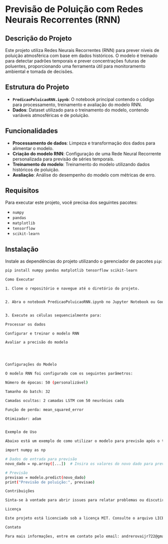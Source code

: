 # Previsão de Poluição com Redes Neurais Recorrentes (RNN)

## Descrição do Projeto

Este projeto utiliza Redes Neurais Recorrentes (RNN) para prever níveis de poluição atmosférica com base em dados históricos. O modelo é treinado para detectar padrões temporais e prever concentrações futuras de poluentes, proporcionando uma ferramenta útil para monitoramento ambiental e tomada de decisões.

## Estrutura do Projeto

- **`PredicaoPoluicaoRNN.ipynb`**: O notebook principal contendo o código para processamento, treinamento e avaliação do modelo RNN.
- **Dados**: Dataset utilizado para o treinamento do modelo, contendo variáveis atmosféricas e de poluição.
  
## Funcionalidades

- **Processamento de dados**: Limpeza e transformação dos dados para alimentar o modelo.
- **Criação do modelo RNN**: Configuração de uma Rede Neural Recorrente personalizada para previsão de séries temporais.
- **Treinamento do modelo**: Treinamento do modelo utilizando dados históricos de poluição.
- **Avaliação**: Análise do desempenho do modelo com métricas de erro.

## Requisitos

Para executar este projeto, você precisa dos seguintes pacotes:

- `numpy`
- `pandas`
- `matplotlib`
- `tensorflow`
- `scikit-learn`

## Instalação

Instale as dependências do projeto utilizando o gerenciador de pacotes `pip`:

```bash
pip install numpy pandas matplotlib tensorflow scikit-learn

Como Executar

1. Clone o repositório e navegue até o diretório do projeto.


2. Abra o notebook PredicaoPoluicaoRNN.ipynb no Jupyter Notebook ou Google Colab.


3. Execute as células sequencialmente para:

Processar os dados

Configurar e treinar o modelo RNN

Avaliar a precisão do modelo




Configurações do Modelo

O modelo RNN foi configurado com os seguintes parâmetros:

Número de épocas: 50 (personalizável)

Tamanho do batch: 32

Camadas ocultas: 2 camadas LSTM com 50 neurônios cada

Função de perda: mean_squared_error

Otimizador: adam


Exemplo de Uso

Abaixo está um exemplo de como utilizar o modelo para previsão após o treinamento:

import numpy as np

# Dados de entrada para previsão
novo_dado = np.array([...])  # Insira os valores do novo dado para previsão

# Previsão
previsao = modelo.predict(novo_dado)
print("Previsão de poluição:", previsao)

Contribuições

Sinta-se à vontade para abrir issues para relatar problemas ou discutir melhorias. Contribuições são bem-vindas através de pull requests.

Licença

Este projeto está licenciado sob a licença MIT. Consulte o arquivo LICENSE para obter mais detalhes.

Contato

Para mais informações, entre em contato pelo email: andrerovaijr722@gmail.com



